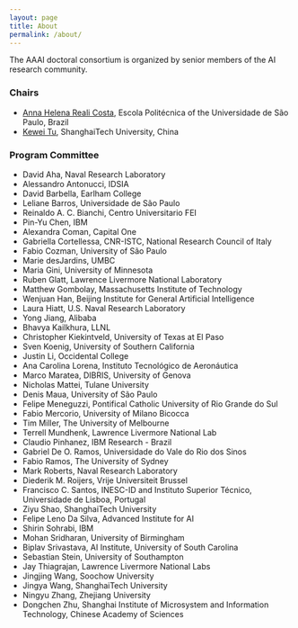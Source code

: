 ```yaml
---
layout: page
title: About
permalink: /about/
---
```


The AAAI doctoral consortium is organized by senior members of the AI research community.

### Chairs
- [Anna Helena Reali Costa](https://pcs.usp.br/anna/), Escola Politécnica of the Universidade de São Paulo, Brazil
- [Kewei Tu](http://faculty.sist.shanghaitech.edu.cn/faculty/tukw/), ShanghaiTech University, China



### Program Committee
- David Aha, Naval Research Laboratory
- Alessandro Antonucci, IDSIA
- David Barbella, Earlham College
- Leliane Barros, Universidade de São Paulo
- Reinaldo A. C. Bianchi, Centro Universitario FEI
- Pin-Yu Chen, IBM
- Alexandra Coman, Capital One
- Gabriella Cortellessa, CNR-ISTC, National Research Council of Italy
- Fabio Cozman, University of São Paulo
- Marie desJardins, UMBC
- Maria Gini, University of Minnesota
- Ruben Glatt, Lawrence Livermore National Laboratory
- Matthew Gombolay, Massachusetts Institute of Technology
- Wenjuan Han, Beijing Institute for General Artificial Intelligence
- Laura Hiatt, U.S. Naval Research Laboratory
- Yong Jiang, Alibaba
- Bhavya Kailkhura, LLNL
- Christopher Kiekintveld, University of Texas at El Paso
- Sven Koenig, University of Southern California
- Justin Li, Occidental College
- Ana Carolina Lorena, Instituto Tecnológico de Aeronáutica
- Marco Maratea, DIBRIS, University of Genova
- Nicholas Mattei, Tulane University
- Denis Maua, University of São Paulo
- Felipe Meneguzzi, Pontifical Catholic University of Rio Grande do Sul
- Fabio Mercorio, University of Milano Bicocca
- Tim Miller, The University of Melbourne
- Terrell Mundhenk, Lawrence Livermore National Lab
- Claudio Pinhanez, IBM Research - Brazil
- Gabriel De O. Ramos, Universidade do Vale do Rio dos Sinos
- Fabio Ramos, The University of Sydney
- Mark Roberts, Naval Research Laboratory
- Diederik M. Roijers, Vrije Universiteit Brussel
- Francisco C. Santos, INESC-ID and Instituto Superior Técnico, Universidade de Lisboa, Portugal
- Ziyu Shao, ShanghaiTech University
- Felipe Leno Da Silva, Advanced Institute for AI
- Shirin Sohrabi, IBM
- Mohan Sridharan, University of Birmingham
- Biplav Srivastava, AI Institute, University of South Carolina
- Sebastian Stein, University of Southampton
- Jay Thiagrajan, Lawrence Livermore National Labs
- Jingjing Wang, Soochow University
- Jingya Wang, ShanghaiTech University
- Ningyu Zhang, Zhejiang University
- Dongchen Zhu, Shanghai Institute of Microsystem and Information Technology, Chinese Academy of Sciences
